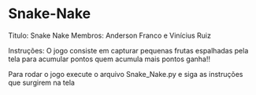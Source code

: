 # Snake-Nake
Titulo: Snake Nake
Membros: Anderson Franco e Vinícius Ruiz

Instruções: O jogo consiste em capturar pequenas frutas espalhadas pela tela para acumular pontos 
quem acumula mais pontos ganha!!

Para rodar o jogo execute o arquivo Snake_Nake.py e siga as instruções que surgirem na tela